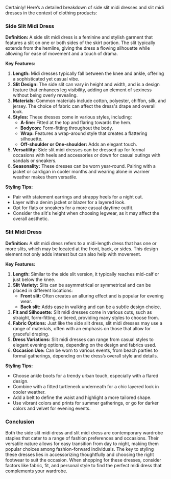 Certainly! Here’s a detailed breakdown of side slit midi dresses and slit midi dresses in the context of clothing products:

### Side Slit Midi Dress

**Definition:**
A side slit midi dress is a feminine and stylish garment that features a slit on one or both sides of the skirt portion. The slit typically extends from the hemline, giving the dress a flowing silhouette while allowing for ease of movement and a touch of drama.

**Key Features:**
1. **Length:** Midi dresses typically fall between the knee and ankle, offering a sophisticated yet casual vibe.
2. **Slit Design:** The side slit can vary in height and width, and is a design feature that enhances leg visibility, adding an element of sexiness without being overly revealing.
3. **Materials:** Common materials include cotton, polyester, chiffon, silk, and jersey. The choice of fabric can affect the dress's drape and overall look.
4. **Styles:** These dresses come in various styles, including:
   - **A-line:** Fitted at the top and flaring towards the hem.
   - **Bodycon:** Form-fitting throughout the body.
   - **Wrap:** Features a wrap-around style that creates a flattering silhouette.
   - **Off-shoulder or One-shoulder:** Adds an elegant touch.
5. **Versatility:** Side slit midi dresses can be dressed up for formal occasions with heels and accessories or down for casual outings with sandals or sneakers.
6. **Seasonality:** These dresses can be worn year-round. Pairing with a jacket or cardigan in cooler months and wearing alone in warmer weather makes them versatile.

**Styling Tips:**
- Pair with statement earrings and strappy heels for a night out.
- Layer with a denim jacket or blazer for a layered look.
- Opt for flats or sneakers for a more casual daytime outfit.
- Consider the slit's height when choosing legwear, as it may affect the overall aesthetic.

### Slit Midi Dress

**Definition:**
A slit midi dress refers to a midi-length dress that has one or more slits, which may be located at the front, back, or sides. This design element not only adds interest but can also help with movement.

**Key Features:**
1. **Length:** Similar to the side slit version, it typically reaches mid-calf or just below the knee.
2. **Slit Variety:** Slits can be asymmetrical or symmetrical and can be placed in different locations:
   - **Front slit:** Often creates an alluring effect and is popular for evening wear.
   - **Back slit:** Adds ease in walking and can be a subtle design choice.
3. **Fit and Silhouette:** Slit midi dresses come in various cuts, such as straight, form-fitting, or tiered, providing many styles to choose from.
4. **Fabric Options:** Just like the side slit dress, slit midi dresses may use a range of materials, often with an emphasis on those that allow for graceful draping.
5. **Dress Variations:** Slit midi dresses can range from casual styles to elegant evening options, depending on the design and fabrics used.
6. **Occasion Use:** Can be worn to various events, from beach parties to formal gatherings, depending on the dress’s overall style and details.

**Styling Tips:**
- Choose ankle boots for a trendy urban touch, especially with a flared design.
- Combine with a fitted turtleneck underneath for a chic layered look in cooler weather.
- Add a belt to define the waist and highlight a more tailored shape.
- Use vibrant colors and prints for summer gatherings, or go for darker colors and velvet for evening events.

### Conclusion

Both the side slit midi dress and slit midi dress are contemporary wardrobe staples that cater to a range of fashion preferences and occasions. Their versatile nature allows for easy transition from day to night, making them popular choices among fashion-forward individuals. The key to styling these dresses lies in accessorizing thoughtfully and choosing the right footwear to suit the occasion. When shopping for these dresses, consider factors like fabric, fit, and personal style to find the perfect midi dress that complements your wardrobe.